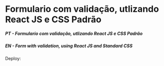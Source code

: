 # Formulario com validação, utlizando React JS e CSS Padrão
<h5>PT - Formulario com validação, utlizando React JS e CSS Padrão</h5>
<h5>EN - Form with validation, using React JS and Standard CSS</h5>

Deploy: